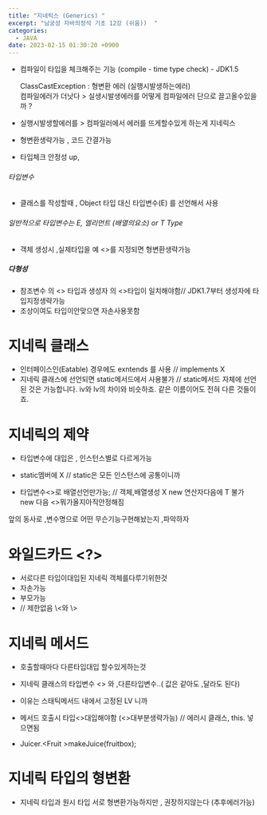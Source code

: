 ```yaml
---
title: "지네릭스 (Generics) "
excerpt: "남궁성 자바의정석 기초 12강 (쉬움))  "
categories:
  - JAVA
date: 2023-02-15 01:30:20 +0900
---
```


- 컴파일이 타입을 체크해주는 기능 (compile - time type check) - JDK1.5

    ClassCastException : 형변환 에러 (실행시발생하는에러)   
    컴파일에러가 더낫다 > 실생시발생에러를 어떻게 컴파일에러 단으로 끌고올수있을까 ?   

- 실행시발생할에러를 > 컴파일러에서 에러를 뜨게할수있게 하는게 지네릭스 
- 형변환생략가능 , 코드 간결가능 
- 타입체크 안정성 up,  

<!-- 
- Object쓰면 레거시 처럼 여러 객체 사용 가능
- class안에 Object 타입을 쓰는 곳은 지네릭스로 전환됨
- 빈 문자열과, 길이 0 배열 관련내용은 Effective Java에도 언급되었고 유명한 내용이네요 @@
- 지네릭스의 사용 의도를 이해하는 것이 중요하다 -->

###### 타입변수
- 클래스를 작성할때 , Object 타입 대신 타입변수(E) 를 선언해서 사용
###### 일반적으로 타입변수는 E, 엘리먼트 (배열의요소) or T Type  
- 객체 생성시 ,실제타입을 예 <>를 지정되면 형변환생략가능

##### 다형성
- 참조변수 의 <> 타입과 생성자 의 <>타입이 일치해야함// JDK1.7부터 생성자에 타입지정생략가능 
- 조상이여도 타입이안맞으면 자손사용못함 

# 지네릭 클래스
- 인터페이스인(Eatable) 경우에도 exntends 를 사용 // implements X
- 지네릭 클래스에 선언되면  static메서드에서 사용불가 // static메서드 자체에 선언된 것은 가능합니다. iv와 lv의 차이와 비슷하죠. 같은 이름이어도 전혀 다른 것들이죠.

# 지네릭의 제약
- 타입변수에 대입은 , 인스턴스별로 다르게가능

- static멤버에 X // static은 모든 인스턴스에 공통이니까 



- 타입변수<>로 배열선언만가능; // 객체,배열생성 X  new 연산자다음에  T 불가 new 다음 <>뭐가올지아직안정해짐

앞의 동사로 ,변수명으로 어떤 무슨기능구현해놨는지 ,파악하자 


# 와일드카드 <?>
- 서로다른 타입이대입된 지네릭 객체를다루기위한것 
- <? extends T> 자손가능
- <? super T> 부모가능
- <?> // 제한없음 \<와 \>

# 지네릭 메서드 
- 호출할때마다 다른타입대입 할수있게하는것 
- 지네릭 클래스의 타입변수 <> 와 ,다른타입변수..( 값은 같아도 ,달라도 된다)
- 이유는 스태틱메서드 내에서 고정된 LV 니까 

- 메서드 호출시 타입<>대입해야함 (<>대부분생략가능) // 에러시 클래스, this. 넣으면됨 
- Juicer.\<Fruit \>makeJuice(fruitbox); 

# 지네릭 타입의 형변환 
- 지네릭 타입과 원시 타입 서로 형변환가능하지만 , 권장하지않는다 (추후에러가능)
